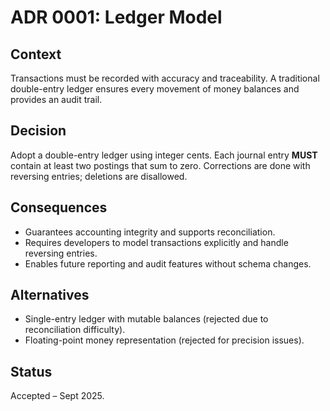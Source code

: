 # ADR 0001: Ledger Model

## Context
Transactions must be recorded with accuracy and traceability. A traditional double-entry ledger ensures every movement of money balances and provides an audit trail.

## Decision
Adopt a double-entry ledger using integer cents. Each journal entry **MUST** contain at least two postings that sum to zero. Corrections are done with reversing entries; deletions are disallowed.

## Consequences
- Guarantees accounting integrity and supports reconciliation.
- Requires developers to model transactions explicitly and handle reversing entries.
- Enables future reporting and audit features without schema changes.

## Alternatives
- Single-entry ledger with mutable balances (rejected due to reconciliation difficulty).
- Floating-point money representation (rejected for precision issues).

## Status
Accepted – Sept 2025.

